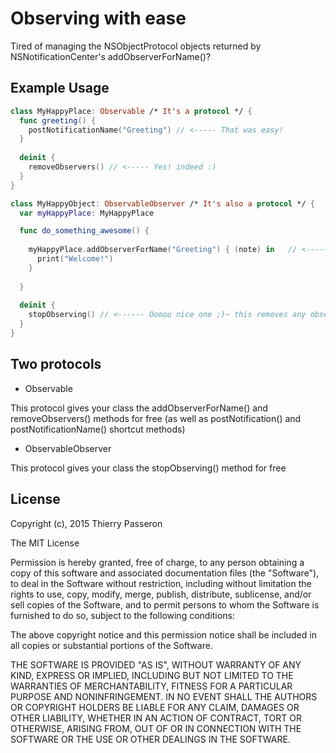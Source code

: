 # Observing with ease

Tired of managing the NSObjectProtocol objects returned by NSNotificationCenter's addObserverForName()?


## Example Usage

```swift
class MyHappyPlace: Observable /* It's a protocol */ {
  func greeting() {
    postNotificationName("Greeting") // <----- That was easy!
  }
  
  deinit {
    removeObservers() // <----- Yes! indeed :)
  }
}

class MyHappyObject: ObservableObserver /* It's also a protocol */ {
  var myHappyPlace: MyHappyPlace

  func do_something_awesome() {
      
    myHappyPlace.addObserverForName("Greeting") { (note) in   // <------ Now that's hot! (it's the Observable protocol)
      print("Welcome!")
    } 
    
  } 
  
  deinit {
    stopObserving() // <------ Oooou nice one ;)~ this removes any observing from us
  }
}
```

## Two protocols

* Observable

This protocol gives your class the addObserverForName() and removeObservers() methods for free (as well as postNotification() and postNotificationName() shortcut methods)

* ObservableObserver

This protocol gives your class the stopObserving() method for free


## License

Copyright (c), 2015 Thierry Passeron

The MIT License

Permission is hereby granted, free of charge, to any person obtaining a copy of this software and associated documentation files (the "Software"), to deal in the Software without restriction, including without limitation the rights to use, copy, modify, merge, publish, distribute, sublicense, and/or sell copies of the Software, and to permit persons to whom the Software is furnished to do so, subject to the following conditions:

The above copyright notice and this permission notice shall be included in all copies or substantial portions of the Software.

THE SOFTWARE IS PROVIDED "AS IS", WITHOUT WARRANTY OF ANY KIND, EXPRESS OR IMPLIED, INCLUDING BUT NOT LIMITED TO THE WARRANTIES OF MERCHANTABILITY, FITNESS FOR A PARTICULAR PURPOSE AND NONINFRINGEMENT. IN NO EVENT SHALL THE AUTHORS OR COPYRIGHT HOLDERS BE LIABLE FOR ANY CLAIM, DAMAGES OR OTHER LIABILITY, WHETHER IN AN ACTION OF CONTRACT, TORT OR OTHERWISE, ARISING FROM, OUT OF OR IN CONNECTION WITH THE SOFTWARE OR THE USE OR OTHER DEALINGS IN THE SOFTWARE.
